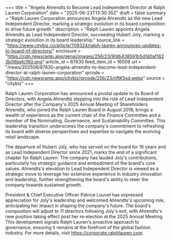 +++
title = "Angela Ahrendts to Become Lead Independent Director at Ralph Lauren Corporation"
date = "2025-06-23T13:30:35Z"
draft = false
summary = "Ralph Lauren Corporation announces Angela Ahrendts as the new Lead Independent Director, marking a strategic evolution in its board composition to drive future growth."
description = "Ralph Lauren appoints Angela Ahrendts as Lead Independent Director, succeeding Hubert Joly, marking a strategic evolution in its board leadership."
source_link = "https://www.citybiz.co/article/709324/ralph-lauren-announces-updates-to-board-of-directors/"
enclosure = "https://cdn.newsramp.app/genai/images/256/23/9fdb438591b5d1d0af1623b06befc160.png"
article_id = 87630
feed_item_id = 16009
url = "/news/202506/87630-angela-ahrendts-to-become-lead-independent-director-at-ralph-lauren-corporation"
qrcode = "https://cdn.newsramp.app/citybiz/qrcode/256/23/riftK5sd.webp"
source = "citybiz"
+++

<p>Ralph Lauren Corporation has announced a pivotal update to its Board of Directors, with Angela Ahrendts stepping into the role of Lead Independent Director after the Company's 2025 Annual Meeting of Shareholders. Ahrendts, who joined the Ralph Lauren Board in August 2018, brings a wealth of experience as the current chair of the Finance Committee and a member of the Nominating, Governance, and Sustainability Committee. This leadership transition underscores the company's commitment to refreshing its board with diverse perspectives and expertise to navigate the evolving retail landscape.</p><p>The departure of Hubert Joly, who has served on the board for 16 years and as Lead Independent Director since 2021, marks the end of a significant chapter for Ralph Lauren. The company has lauded Joly's contributions, particularly his strategic guidance and embodiment of the brand's core values. Ahrendts's elevation to Lead Independent Director is viewed as a strategic move to leverage her extensive experience in industry innovation and leadership, further strengthening the board's ability to steer the company towards sustained growth.</p><p>President & Chief Executive Officer Patrice Louvet has expressed appreciation for Joly's leadership and welcomed Ahrendts's upcoming role, anticipating her impact in shaping the company's future. The board's composition will adjust to 11 directors following Joly's exit, with Ahrendts's new position taking effect post her re-election at the 2025 Annual Meeting. This development signals Ralph Lauren's proactive approach to governance, ensuring it remains at the forefront of the global fashion industry. For more details, visit <a href='https://corporate.ralphlauren.com' rel='nofollow' target='_blank'>https://corporate.ralphlauren.com</a>.</p>